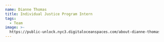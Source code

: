```yaml
---
name: Dianne Thomas
title: Individual Justice Program Intern
tags:
  - Team
image: >-
  https://public-unlock.nyc3.digitaloceanspaces.com/about-dianne-thomas-headshot.png
---
```


